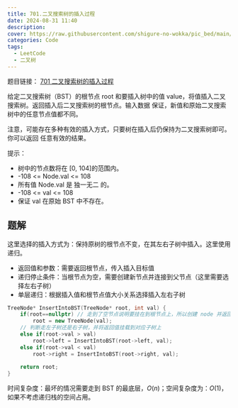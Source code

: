 ```yaml
---
title: 701.二叉搜索树的插入过程
date: 2024-08-31 11:40
description: 
cover: https://raw.githubusercontent.com/shigure-no-wokka/pic_bed/main/imgs/family_code.jpg
categories: Code
tags:
  - LeetCode
  - 二叉树
---
```


题目链接： [701 二叉搜索树的插入过程](https://leetcode.cn/problems/insert-into-a-binary-search-tree/description/)

给定二叉搜索树（BST）的根节点 root 和要插入树中的值 value，将值插入二叉搜索树。返回插入后二叉搜索树的根节点。输入数据 保证，新值和原始二叉搜索树中的任意节点值都不同。

注意，可能存在多种有效的插入方式，只要树在插入后仍保持为二叉搜索树即可。你可以返回 任意有效的结果。

提示：

- 树中的节点数将在 [0, 104]的范围内。
- -108 <= Node.val <= 108
- 所有值 Node.val 是 独一无二 的。
- -108 <= val <= 108
- 保证 val 在原始 BST 中不存在。

<!--more-->

## 题解

这里选择的插入方式为：保持原树的根节点不变，在其左右子树中插入。这里使用递归。

- 返回值和参数：需要返回根节点，传入插入目标值
- 递归停止条件：当根节点为空，需要创建新节点并连接到父节点（这里需要选择左右子树）
- 单层递归：根据插入值和根节点值大小关系选择插入左右子树

```cpp
TreeNode* InsertIntoBST(TreeNode* root, int val) {
    if(root==nullptr) // 走到了空节点说明要挂在到根节点上，所以创建 node 并返回
        root = new TreeNode(val);
    // 判断走左子树还是右子树，并将返回值挂载到对应子树上
    else if(root->val > val)
        root->left = InsertIntoBST(root->left, val);
    else if(root->val < val)
        root->right = InsertIntoBST(root->right, val);
    
    return root;
}
```

时间复杂度：最坏的情况需要走到 BST 的最底层，$O(n)$；空间复杂度为：$O(1)$，如果不考虑递归栈的空间占用。

